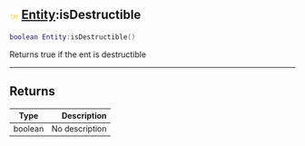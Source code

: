 ## ![shared](../../.gitbook/assets/shared.png) [Entity](entity):isDestructible

```lua
boolean Entity:isDestructible()
```

Returns true if the ent is destructible

------
## Returns

| Type   | Description |
| ------ | ----------: |
| boolean | No description |

